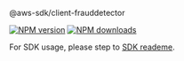 @aws-sdk/client-frauddetector

[![NPM version](https://img.shields.io/npm/v/@aws-sdk/client-frauddetector/preview.svg)](https://www.npmjs.com/package/@aws-sdk/client-frauddetector)
[![NPM downloads](https://img.shields.io/npm/dm/@aws-sdk/client-frauddetector.svg)](https://www.npmjs.com/package/@aws-sdk/client-frauddetector)

For SDK usage, please step to [SDK reademe](https://github.com/aws/aws-sdk-js-v3).
